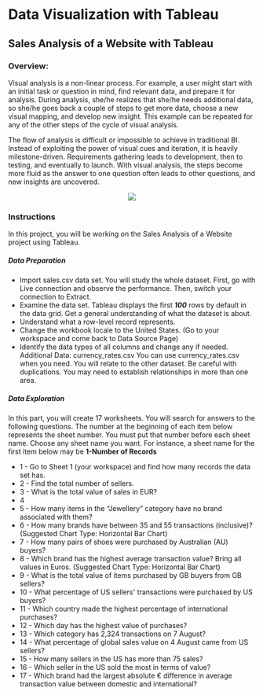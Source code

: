# Data Visualization with Tableau
## Sales Analysis of a Website with Tableau

### Overview:
<p>Visual analysis is a non-linear process. For example, a user might start with an initial task or question in mind, find relevant data, and prepare it for analysis. During analysis, she/he realizes that she/he needs additional data, so she/he goes back a couple of steps to get more data, choose a new visual mapping, and develop new insight. This example can be repeated for any of the other steps of the cycle of visual analysis.</p>
<p>The flow of analysis is difficult or impossible to achieve in traditional BI. Instead of exploiting the power of visual cues and iteration, it is heavily milestone-driven. Requirements gathering leads to development, then to testing, and eventually to launch. With visual analysis, the steps become more fluid as the answer to one question often leads to other questions, and new insights are uncovered.</p>
<p align="center">
  <img src="https://help.tableau.com/current/blueprint/en-us/Img/bp_cycle_of_visual_analysis_489x425.png" />
</p>

### Instructions
In this project, you will be working on the Sales Analysis of a Website project using Tableau. 

##### Data Preparation
* Import sales.csv data set. You will study the whole dataset. First, go with Live connection and observe the performance. Then, switch your connection to Extract.
* Examine the data set. Tableau displays the first ***100*** rows by default in the data grid. Get a general understanding of what the dataset is about.
* Understand what a row-level record represents.
* Change the workbook locale to the United States. (Go to your workspace and come back to Data Source Page)
* Identify the data types of all columns and change any if needed.
Additional Data: currency_rates.csv 
You can use currency_rates.csv when you need. You will relate to the other dataset. Be careful with duplications. You may need to establish relationships in more than one area.

##### Data Exploration 
In this part, you will create 17 worksheets. You will search for answers to the following questions. The number at the beginning of each item below represents the sheet number. You must put that number before each sheet name. Choose any sheet name you want. For instance, a sheet name for the first item below may be **1-Number of Records**

* 1 - Go to Sheet 1 (your workspace) and find how many records the data set has.
* 2 - Find the total number of sellers.
* 3 - What is the total value of sales in EUR?
* 4 
* 5 - How many items in the “Jewellery” category have no brand associated with them? 
* 6 - How many brands have between 35 and 55 transactions (inclusive)? (Suggested Chart Type: Horizontal Bar Chart)
* 7 - How many pairs of shoes were purchased by Australian (AU) buyers?
* 8 - Which brand has the highest average transaction value? Bring all values in Euros. (Suggested Chart Type: Horizontal Bar Chart)
* 9 - What is the total value of items purchased by GB buyers from GB sellers?
* 10 - What percentage of US sellers' transactions were purchased by US buyers?
* 11 - Which country made the highest percentage of international purchases?
* 12 - Which day has the highest value of purchases?
* 13 - Which category has 2,324 transactions on 7 August? 
* 14 - What percentage of global sales value on 4 August came from US sellers?
* 15 - How many sellers in the US has more than 75 sales?
* 16 - Which seller in the US sold the most in terms of value?
* 17 - Which brand had the largest absolute € difference in average transaction value between domestic and international?
   
